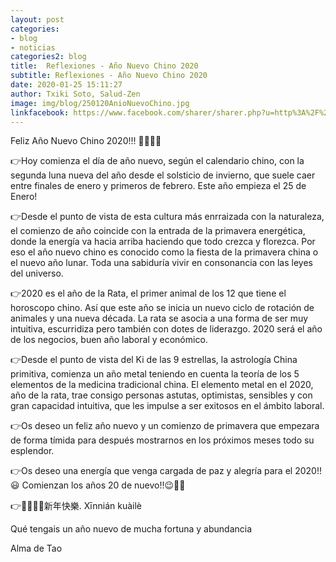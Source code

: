```yaml
---
layout: post
categories:
- blog
- noticias
categories2: blog
title:  Reflexiones - Año Nuevo Chino 2020
subtitle: Reflexiones - Año Nuevo Chino 2020
date: 2020-01-25 15:11:27
author: Txiki Soto, Salud-Zen
image: img/blog/250120AnioNuevoChino.jpg
linkfacebook: https://www.facebook.com/sharer/sharer.php?u=http%3A%2F%2Fwww.salud-zen.com%2Fblog%2Fnoticias%2F2020%2F01%2F25%2Fnoticias-anio-nuevo-chino.html&amp;src=sdkpreparse
---
```

Feliz Año Nuevo Chino 2020!!! 🧧🏮🧧🏮  

👉Hoy comienza el día de año nuevo, según el calendario chino, con la segunda luna nueva del año desde el solsticio de invierno, que suele caer entre finales de enero y primeros de febrero. Este año empieza el 25 de Enero!  

👉Desde el punto de vista de esta cultura más enrraizada con la naturaleza, el comienzo de año coincide con la entrada de la primavera energética, donde la energía va hacia arriba haciendo que todo crezca y florezca. Por eso el año nuevo chino es conocido como la fiesta de la primavera china o el nuevo año lunar. Toda una sabiduría vivir en consonancia con las leyes del universo.  

👉2020 es el año de la Rata, el primer animal de los 12 que tiene el horoscopo chino. Así que este año se inicia un nuevo ciclo de rotación de animales y una nueva década. La rata se asocia a una forma de ser muy intuitiva, escurridiza pero también con dotes de liderazgo. 2020 será el año de los negocios, buen año laboral y económico.  

👉Desde el punto de vista del Ki de las 9 estrellas, la astrología China primitiva, comienza un año metal teniendo en cuenta la teoría de los 5 elementos de la medicina tradicional china. El elemento metal en el 2020, año de la rata, trae consigo personas astutas, optimistas, sensibles y con gran capacidad intuitiva, que les impulse a ser exitosos en el ámbito laboral.  

👉Os deseo un feliz año nuevo y un comienzo de primavera que empezara de forma tímida para después mostrarnos en los próximos meses todo su esplendor.  

👉Os deseo una energía que venga cargada de paz y alegría para el 2020!! 😃
Comienzan los años 20 de nuevo!!😉🕺💃  

👉🧧🏮🧧🏮新年快樂. Xīnnián kuàilè   

Qué tengais un año nuevo de mucha fortuna y abundancia  

Alma de Tao  
